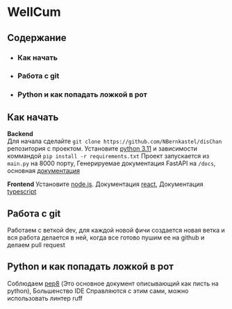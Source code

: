 # WellCum

## Содержание

+ ### **Как начать**
+ ### **Работа с git**
+ ### **Python и как попадать ложкой в рот**

## Как начать

**Backend**  
Для начала сделайте `git clone https://github.com/NBernkastel/disChan` репозитория с проектом.
Установите [python 3.11](https://www.python.org/downloads/release/python-3116/) и зависимости
коммандой `pip install -r requirements.txt`
Проект запускается из `main.py` на 8000 порту, Генерируемае документация FastAPI на `/docs`,
основная [документация](https://fastapi.tiangolo.com/)

**Frontend**
Установите [node.js](https://nodejs.org/en/download/current). Документация [react](https://react.dev/reference/react),
Документация [typescript](https://www.typescriptlang.org/docs/)

## Работа с git

Работаем с веткой dev, для каждой новой фичи создается новая ветка и вся работа делается в ней, когда все готово
пушим ее на github и делаем pull request

## Python и как попадать ложкой в рот
Соблюдаем [pep8](https://peps.python.org/pep-0008/) (Это основное документ описывающий как писть на python), Большенство IDE
Справляются с этим сами, можно использовать линтер ruff
